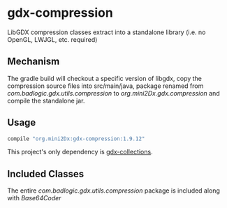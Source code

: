 # gdx-compression
LibGDX compression classes extract into a standalone library (i.e. no OpenGL, LWJGL, etc. required)

Mechanism
----------------------

The gradle build will checkout a specific version of libgdx, copy the compression source files into src/main/java, package renamed from _com.badlogic.gdx.utils.compression_ to _org.mini2Dx.gdx.compression_ and compile the standalone jar.

Usage
----------------------

```gradle
compile "org.mini2Dx:gdx-compression:1.9.12"
```

This project's only dependency is [gdx-collections](https://github.com/mini2Dx/gdx-collections).

Included Classes
----------------------

The entire _com.badlogic.gdx.utils.compression_ package is included along with _Base64Coder_
